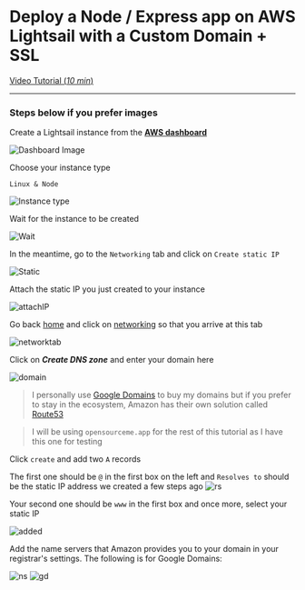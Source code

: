 # Deploy a Node / Express app on AWS Lightsail with a Custom Domain + SSL

[Video Tutorial (_10 min_)](https://www.youtube.com/watch?v=rtshCulV2hk)

---

### Steps below if you prefer images

Create a Lightsail instance from the **[AWS dashboard](https://lightsail.aws.amazon.com/ls/webapp/home/instances)**

![Dashboard Image](images/dash1.png)

Choose your instance type

`Linux & Node`

![Instance type](images/instanceType.png)

Wait for the instance to be created

![Wait](images/waiting.png)

In the meantime, go to the `Networking` tab and click on `Create static IP`

![Static](images/static.png)

Attach the static IP you just created to your instance

![attachIP](images/attachIP.png)

Go back [home](https://lightsail.aws.amazon.com/ls/webapp/home/instances) and click on [networking](https://lightsail.aws.amazon.com/ls/webapp/home/networking) so that you arrive at this tab

![networktab](images/networking.png)

Click on **_Create DNS zone_** and enter your domain here

![domain](images/domain.png)

> I personally use [Google Domains](https://domains.google.com/registrar/) to buy my domains but if you prefer to stay in the ecosystem, Amazon has their own solution called [Route53](https://aws.amazon.com/route53/)

> I will be using `opensourceme.app` for the rest of this tutorial as I have this one for testing

Click `create` and add two `A` records

The first one should be `@` in the first box on the left and `Resolves to` should be the static IP address we created a few steps ago
![rs](images/arcrd1.png)

Your second one should be `www` in the first box and once more, select your static IP

![added](images/addedARecords.png)

Add the name servers that Amazon provides you to your domain in your registrar's settings. The following is for Google Domains:

![ns](images/namesrvr.png)
![gd](images/gdns.png)

